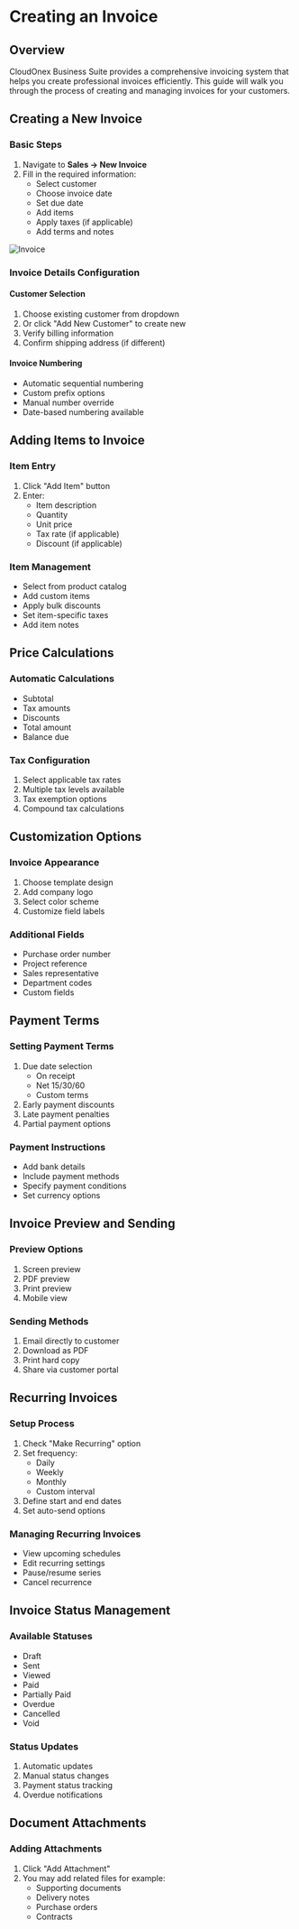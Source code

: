 # Creating an Invoice

## Overview

CloudOnex Business Suite provides a comprehensive invoicing system that helps you create professional invoices efficiently. This guide will walk you through the process of creating and managing invoices for your customers.

## Creating a New Invoice

### Basic Steps

1.  Navigate to **Sales → New Invoice**
2.  Fill in the required information:
    - Select customer
    - Choose invoice date
    - Set due date
    - Add items
    - Apply taxes (if applicable)
    - Add terms and notes

![Invoice](https://cp.cloudonex.com/assets/cloudonex/docs/new-invoice.png)

### Invoice Details Configuration

#### Customer Selection

1.  Choose existing customer from dropdown
2.  Or click "Add New Customer" to create new
3.  Verify billing information
4.  Confirm shipping address (if different)

#### Invoice Numbering

- Automatic sequential numbering
- Custom prefix options
- Manual number override
- Date-based numbering available

## Adding Items to Invoice

### Item Entry

1.  Click "Add Item" button
2.  Enter:
    - Item description
    - Quantity
    - Unit price
    - Tax rate (if applicable)
    - Discount (if applicable)

### Item Management

- Select from product catalog
- Add custom items
- Apply bulk discounts
- Set item-specific taxes
- Add item notes

## Price Calculations

### Automatic Calculations

- Subtotal
- Tax amounts
- Discounts
- Total amount
- Balance due

### Tax Configuration

1.  Select applicable tax rates
2.  Multiple tax levels available
3.  Tax exemption options
4.  Compound tax calculations

## Customization Options

### Invoice Appearance

1.  Choose template design
2.  Add company logo
3.  Select color scheme
4.  Customize field labels

### Additional Fields

- Purchase order number
- Project reference
- Sales representative
- Department codes
- Custom fields

## Payment Terms

### Setting Payment Terms

1.  Due date selection
    - On receipt
    - Net 15/30/60
    - Custom terms
2.  Early payment discounts
3.  Late payment penalties
4.  Partial payment options

### Payment Instructions

- Add bank details
- Include payment methods
- Specify payment conditions
- Set currency options

## Invoice Preview and Sending

### Preview Options

1.  Screen preview
2.  PDF preview
3.  Print preview
4.  Mobile view

### Sending Methods

1.  Email directly to customer
2.  Download as PDF
3.  Print hard copy
4.  Share via customer portal

## Recurring Invoices

### Setup Process

1.  Check "Make Recurring" option
2.  Set frequency:
    - Daily
    - Weekly
    - Monthly
    - Custom interval
3.  Define start and end dates
4.  Set auto-send options

### Managing Recurring Invoices

- View upcoming schedules
- Edit recurring settings
- Pause/resume series
- Cancel recurrence

## Invoice Status Management

### Available Statuses

- Draft
- Sent
- Viewed
- Paid
- Partially Paid
- Overdue
- Cancelled
- Void

### Status Updates

1.  Automatic updates
2.  Manual status changes
3.  Payment status tracking
4.  Overdue notifications

## Document Attachments

### Adding Attachments

1.  Click "Add Attachment"
2.  You may add related files for example:
    - Supporting documents
    - Delivery notes
    - Purchase orders
    - Contracts
